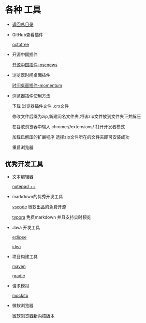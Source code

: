 # 各种 工具

- [返回总目录](../README.md#项目目录)

- GitHub查看插件

    [octotree](https://github.com/ovity/octotree)
   
- 开源中国插件

    [开源中国插件-oscnews](https://github.com/jaywcjlove/oscnews/releases)

- 浏览器时间桌面插件

    [时间桌面插件-momentum](https://momentumdash.com/)

- 浏览器插件使用方法

    下载 浏览器插件文件  .crx文件

    修改文件后缀为zip,新建同名文件夹,将该zip文件放到文件夹下并解压

    在谷歌浏览器中输入  chrome://extensions/ 打开开发者模式 

    加载已解压的扩展程序 选择zip文件所在的文件夹即可安装成功

    重启浏览器

## 优秀开发工具

- 文本编辑器

    [notepad ++ ](https://notepad-plus-plus.org/)


- markdown的优秀开发工具

    [vscode](https://code.visualstudio.com/) 微软出品的免费开源

    [typora](https://typora.io/)  免费markdown 并且支持实时预览

- Java 开发工具

    [eclipse](https://www.eclipse.org/)

    [idea](http://www.jetbrains.com/idea/)

- 项目构建工具

    [maven](http://maven.apache.org/)

    [gradle](https://gradle.org)

- 请求模拟

    [mockito](https://github.com/mockito/mockito)

- 微软浏览器

    [微软浏览器新内核版本](https://www.microsoftedgeinsider.com/zh-cn/)